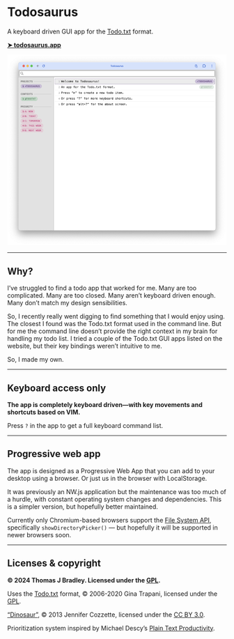 # Todosaurus

A keyboard driven GUI app for the [Todo.txt](http://todotxt.org/) format.

**[➤ todosaurus.app](https://todosaurus.app)**

![](todosaurus-screenshot.png)

---

## Why?

I’ve struggled to find a todo app that worked for me. Many are too complicated. Many are too closed. Many aren’t keyboard driven enough. Many don’t match my design sensibilities.

So, I recently really went digging to find something that I would enjoy using. The closest I found was the Todo.txt format used in the command line. But for me the command line doesn’t provide the right context in my brain for handling my todo list. I tried a couple of the Todo.txt GUI apps listed on the website, but their key bindings weren’t intuitive to me.

So, I made my own.

---

## Keyboard access only

**The app is completely keyboard driven—with key movements and shortcuts based on VIM.**

Press `?` in the app to get a full keyboard command list.

---

## Progressive web app

The app is designed as a Progressive Web App that you can add to your desktop using a browser. Or just us in the browser with LocalStorage.

It was previously an NW.js application but the maintenance was too much of a hurdle, with constant operating system changes and dependencies. This is a simpler version, but hopefully better maintained.

Currently only Chromium-based browsers support the [File System API](https://developer.mozilla.org/en-US/docs/Web/API/File_System_API), specifically `showDirectoryPicker()` — but hopefully it will be supported in newer browsers soon.

---

## Licenses & copyright

**© 2024 Thomas J Bradley. Licensed under the [GPL](LICENSE).**

Uses the [Todo.txt](http://todotxt.org/) format, © 2006-2020 Gina Trapani, licensed under the [GPL](http://www.gnu.org/copyleft/gpl.html).

[“Dinosaur”](http://thenounproject.com/term/dinosaur/13786/), © 2013 Jennifer Cozzette, licensed under the [CC BY 3.0](http://creativecommons.org/licenses/by/3.0/us/).

Prioritization system inspired by Michael Descy’s [Plain Text Productivity](http://plaintext-productivity.net/1-03-how-i-organize-my-todo-txt-file.html).
